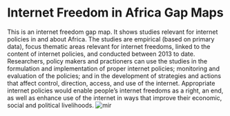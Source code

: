 # Internet Freedom in Africa Gap Maps
This is an internet freedom gap map. It shows studies relevant for internet policies in and about Africa. The studies are empirical (based on primary data), focus thematic areas relevant for internet freedoms, linked to the content of internet policies, and conducted between 2013 to date. Researchers, policy makers and practioners can use the studies in the formulation and implementation of proper internet policies; monitoring and evaluation of the policies; and in the development of strategies and actions that affect control, direction, access, and use of the internet. Appropriate internet policies would enable people’s internet freedoms as a right, an end, as well as enhance use of the internet in ways that improve their economic, social and political livelihoods.
![mir](https://user-images.githubusercontent.com/5158478/57062954-75611100-6cca-11e9-8373-ff2c8afa4f07.JPG)
